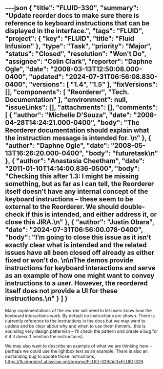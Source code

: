 ---json
{
  "title": "FLUID-330",
  "summary": "Update reorder docs to make sure there is reference to keyboard instructions that can be displayed in the interface.",
  "tags": "FLUID",
  "project": {
    "key": "FLUID",
    "title": "Fluid Infusion"
  },
  "type": "Task",
  "priority": "Major",
  "status": "Closed",
  "resolution": "Won't Do",
  "assignee": "Colin Clark",
  "reporter": "Daphne Ogle",
  "date": "2008-03-13T12:50:08.000-0400",
  "updated": "2024-07-31T06:56:08.830-0400",
  "versions": [
    "1.4",
    "1.5"
  ],
  "fixVersions": [],
  "components": [
    "Reorderer",
    "Tech. Documentation"
  ],
  "environment": null,
  "issueLinks": [],
  "attachments": [],
  "comments": [
    {
      "author": "Michelle D'Souza",
      "date": "2008-04-28T14:24:21.000-0400",
      "body": "The Reorderer documentation should explain what the instruction message is intended for.&#x20;\n"
    },
    {
      "author": "Daphne Ogle",
      "date": "2008-05-13T16:26:20.000-0400",
      "body": "futuretask\n"
    },
    {
      "author": "Anastasia Cheetham",
      "date": "2011-01-10T14:14:00.836-0500",
      "body": "Checking this after 1.3: I might be missing something, but as far as I can tell, the Reorderer itself doesn't have any internal concept of the keyboard instructions – these seem to be external to the Reorderer. We should double-check if this is intended, and either address it, or close this JIRA.\n"
    },
    {
      "author": "Justin Obara",
      "date": "2024-07-31T06:56:00.078-0400",
      "body": "I’m going to close this issue as it isn’t exactly clear what is intended and the related issues have all been closed off already as either fixed or won’t do.&#x20;\n\nThe demos provide instructions for keyboard interactions and serve as an example of how one might want to convey instructions to a user. However, the reordered itself does not provide a UI for these instructions.\n"
    }
  ]
}
---
Many implementations of the reorder will need to let users know how the keyboard interactions work.  By default no instructions are shown.  There is currently reference to the instructions in the docs but we may want to update and be clear about why and when to use them (hmmm...this is sounding very design patternish – I'll check the pattern and create a bug for it if it doesn't mention the instructions).

We may also want to describe an example of what we are thinking here – perhaps we could use the lightbox text as an example.  There is also an oustanding bug to update those instructions, <https://fluidproject.atlassian.net/browse/FLUID-329#icft=FLUID-329>.  	&#x20;

        
